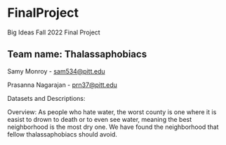 # FinalProject
Big Ideas Fall 2022 Final Project

## Team name: Thalassaphobiacs 

Samy Monroy - sam534@pitt.edu

Prasanna Nagarajan - prn37@pitt.edu

Datasets and Descriptions: 

Overview: As people who hate water, the worst county is one where it is easist to drown to death or to even see water, meaning the best neighborhood is the most dry one. We have found the neighborhood that fellow thalassaphobiacs should avoid. 
